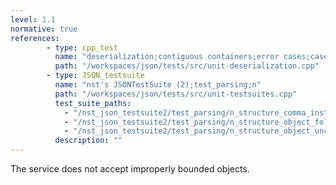 ```yaml
---
level: 1.1
normative: true
references:
        - type: cpp_test
          name: "deserialization;contiguous containers;error cases;case 15"
          path: "/workspaces/json/tests/src/unit-deserialization.cpp"
        - type: JSON_testsuite
          name: "nst's JSONTestSuite (2);test_parsing;n"
          path: "/workspaces/json/tests/src/unit-testsuites.cpp"
          test_suite_paths:
            - "/nst_json_testsuite2/test_parsing/n_structure_comma_instead_of_closing_brace.json"
            - "/nst_json_testsuite2/test_parsing/n_structure_object_followed_by_closing_object.json"
            - "/nst_json_testsuite2/test_parsing/n_structure_object_unclosed_no_value.json"
          description: ""
---
```


The service does not accept improperly bounded objects.